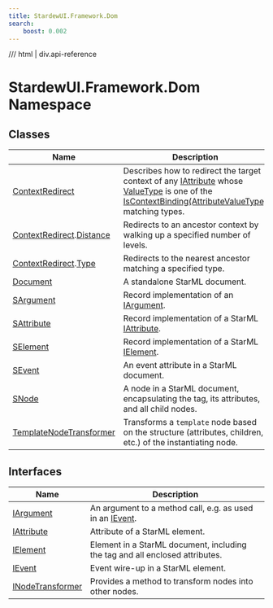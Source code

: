 ```yaml
---
title: StardewUI.Framework.Dom
search:
    boost: 0.002
---
```


<link rel="stylesheet" href="/StardewUI/stylesheets/reference.css" />

/// html | div.api-reference

# StardewUI.Framework.Dom Namespace

## Classes

| Name | Description |
| --- | --- |
| [ContextRedirect](contextredirect.md) | Describes how to redirect the target context of any [IAttribute](iattribute.md) whose [ValueType](iattribute.md#valuetype) is one of the [IsContextBinding(AttributeValueType)](../grammar/attributevaluetypeextensions.md#iscontextbindingattributevaluetype) matching types. |
| [ContextRedirect](contextredirect.md).[Distance](contextredirect.distance.md) | Redirects to an ancestor context by walking up a specified number of levels. |
| [ContextRedirect](contextredirect.md).[Type](contextredirect.type.md) | Redirects to the nearest ancestor matching a specified type. |
| [Document](document.md) | A standalone StarML document. |
| [SArgument](sargument.md) | Record implementation of an [IArgument](iargument.md). |
| [SAttribute](sattribute.md) | Record implementation of a StarML [IAttribute](iattribute.md). |
| [SElement](selement.md) | Record implementation of a StarML [IElement](ielement.md). |
| [SEvent](sevent.md) | An event attribute in a StarML document. |
| [SNode](snode.md) | A node in a StarML document, encapsulating the tag, its attributes, and all child nodes. |
| [TemplateNodeTransformer](templatenodetransformer.md) | Transforms a `template` node based on the structure (attributes, children, etc.) of the instantiating node. |

## Interfaces

| Name | Description |
| --- | --- |
| [IArgument](iargument.md) | An argument to a method call, e.g. as used in an [IEvent](ievent.md). |
| [IAttribute](iattribute.md) | Attribute of a StarML element. |
| [IElement](ielement.md) | Element in a StarML document, including the tag and all enclosed attributes. |
| [IEvent](ievent.md) | Event wire-up in a StarML element. |
| [INodeTransformer](inodetransformer.md) | Provides a method to transform nodes into other nodes. |

